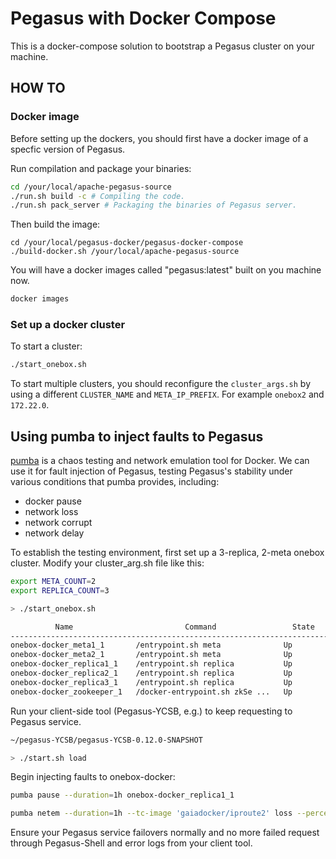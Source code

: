 # Pegasus with Docker Compose

This is a docker-compose solution to bootstrap a Pegasus cluster
on your machine.

## HOW TO

### Docker image

Before setting up the dockers, you should first have a docker image of a specfic version of Pegasus.

Run compilation and package your binaries:

```sh
cd /your/local/apache-pegasus-source
./run.sh build -c # Compiling the code.
./run.sh pack_server # Packaging the binaries of Pegasus server.
```

Then build the image:

```
cd /your/local/pegasus-docker/pegasus-docker-compose
./build-docker.sh /your/local/apache-pegasus-source
```

You will have a docker images called "pegasus:latest" built on you machine now.

```sh
docker images
```

### Set up a docker cluster

To start a cluster:

```sh
./start_onebox.sh
```

To start multiple clusters, you should reconfigure the `cluster_args.sh` by
using a different `CLUSTER_NAME` and `META_IP_PREFIX`. For example `onebox2` and `172.22.0`.

## Using pumba to inject faults to Pegasus

[pumba](https://github.com/alexei-led/pumba) is a chaos testing and network emulation tool for Docker. We can use it
for fault injection of Pegasus, testing Pegasus's stability under various conditions
that pumba provides, including:

- docker pause
- network loss
- network corrupt
- network delay

To establish the testing environment, first set up a 3-replica, 2-meta onebox cluster. Modify your cluster_arg.sh file like this:

```sh
export META_COUNT=2
export REPLICA_COUNT=3
```

```sh
> ./start_onebox.sh

          Name                         Command                 State                         Ports
---------------------------------------------------------------------------------------------------------------------
onebox-docker_meta1_1       /entrypoint.sh meta              Up           0.0.0.0:34601->34601/tcp
onebox-docker_meta2_1       /entrypoint.sh meta              Up           0.0.0.0:34602->34601/tcp
onebox-docker_replica1_1    /entrypoint.sh replica           Up           0.0.0.0:32774->34801/tcp
onebox-docker_replica2_1    /entrypoint.sh replica           Up           0.0.0.0:32776->34801/tcp
onebox-docker_replica3_1    /entrypoint.sh replica           Up           0.0.0.0:32775->34801/tcp
onebox-docker_zookeeper_1   /docker-entrypoint.sh zkSe ...   Up           0.0.0.0:32777->2181/tcp, 2888/tcp, 3888/tcp
```

Run your client-side tool (Pegasus-YCSB, e.g.) to keep requesting to Pegasus service.

```sh
~/pegasus-YCSB/pegasus-YCSB-0.12.0-SNAPSHOT

> ./start.sh load
```

Begin injecting faults to onebox-docker:

```sh
pumba pause --duration=1h onebox-docker_replica1_1

pumba netem --duration=1h --tc-image 'gaiadocker/iproute2' loss --percent 100 onebox-docker_replica1_1
```

Ensure your Pegasus service failovers normally and no more failed request through Pegasus-Shell and error logs from your client tool.
